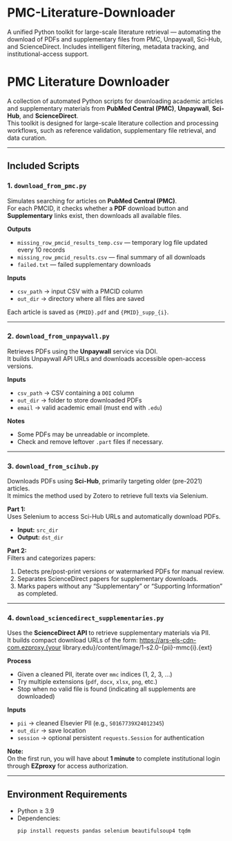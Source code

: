 # PMC-Literature-Downloader
A unified Python toolkit for large-scale literature retrieval — automating the download of PDFs and supplementary files from PMC, Unpaywall, Sci-Hub, and ScienceDirect. Includes intelligent filtering, metadata tracking, and institutional-access support.


# PMC Literature Downloader

A collection of automated Python scripts for downloading academic articles and supplementary materials from **PubMed Central (PMC)**, **Unpaywall**, **Sci-Hub**, and **ScienceDirect**.  
This toolkit is designed for large-scale literature collection and processing workflows, such as reference validation, supplementary file retrieval, and data curation.

---

## Included Scripts

### 1. `download_from_pmc.py`
Simulates searching for articles on **PubMed Central (PMC)**.  
For each PMCID, it checks whether a **PDF** download button and **Supplementary** links exist, then downloads all available files.

**Outputs**
- `missing_row_pmcid_results_temp.csv` — temporary log file updated every 10 records  
- `missing_row_pmcid_results.csv` — final summary of all downloads  
- `failed.txt` — failed supplementary downloads

**Inputs**
- `csv_path` → input CSV with a PMCID column  
- `out_dir` → directory where all files are saved  

Each article is saved as `{PMID}.pdf` and `{PMID}_supp_{i}`.

---

### 2. `download_from_unpaywall.py`
Retrieves PDFs using the **Unpaywall** service via DOI.  
It builds Unpaywall API URLs and downloads accessible open-access versions.

**Inputs**
- `csv_path` → CSV containing a `DOI` column  
- `out_dir` → folder to store downloaded PDFs  
- `email` → valid academic email (must end with `.edu`)

**Notes**
- Some PDFs may be unreadable or incomplete.  
- Check and remove leftover `.part` files if necessary.

---

### 3. `download_from_scihub.py`
Downloads PDFs using **Sci-Hub**, primarily targeting older (pre-2021) articles.  
It mimics the method used by Zotero to retrieve full texts via Selenium.

**Part 1:**  
Uses Selenium to access Sci-Hub URLs and automatically download PDFs.  
- **Input:** `src_dir`  
- **Output:** `dst_dir`

**Part 2:**  
Filters and categorizes papers:
1. Detects pre/post-print versions or watermarked PDFs for manual review.  
2. Separates ScienceDirect papers for supplementary downloads.  
3. Marks papers without any “Supplementary” or “Supporting Information” as completed.

---

### 4. `download_sciencedirect_supplementaries.py`
Uses the **ScienceDirect API** to retrieve supplementary materials via PII.  
It builds compact download URLs of the form:
https://ars-els-cdn-com.ezproxy.{your library.edu}/content/image/1-s2.0-{pii}-mmc{i}.{ext}


**Process**
- Given a cleaned PII, iterate over `mmc` indices (1, 2, 3, …)  
- Try multiple extensions (`pdf`, `docx`, `xlsx`, `png`, etc.)  
- Stop when no valid file is found (indicating all supplements are downloaded)

**Inputs**
- `pii` → cleaned Elsevier PII (e.g., `S0167739X24012345`)  
- `out_dir` → save location  
- `session` → optional persistent `requests.Session` for authentication  

**Note:**  
On the first run, you will have about **1 minute** to complete institutional login through **EZproxy** for access authorization.

---

## Environment Requirements

- Python ≥ 3.9  
- Dependencies:
  ```bash
  pip install requests pandas selenium beautifulsoup4 tqdm
